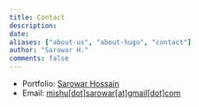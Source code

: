 ```yaml
---
title: Contact
description: 
date:
aliases: ["about-us", "about-hugo", "contact"]
author: "Sarowar H."
comments: false
---
```


- Portfolio: [Sarowar Hossain](https://www.sarowarhossain.com)
- Email: [mishu[dot]sarowar[at]gmail[dot]com](mailto:mishu.sarowar@gmail.com)